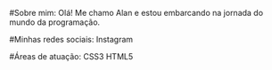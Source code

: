 #Sobre mim:
Olá! Me chamo Alan e estou embarcando na jornada do mundo da programação.

#Minhas redes sociais:
Instagram 

#Áreas de atuação:
CSS3 HTML5
